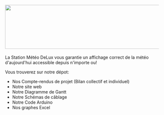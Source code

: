 <h1 align="center">
  <br>
  <img src="https://github.com/UltimateCartX/arduino-weather-project/blob/main/web/assets/banner.png" width="945" height="144">
</h1>

La Station Météo DeLux vous garantie un affichage correct de la météo d'aujourd'hui accessible depuis n'importe ou!

Vous trouverez sur notre dépot:
- Nos Compte-rendus de projet (Bilan collectif et individuel)
- Notre site web
- Notre Diagramme de Gantt
- Notre Schémas de câblage
- Notre Code Arduino
- Nos graphes Excel
